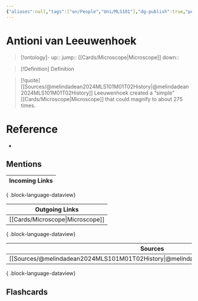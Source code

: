 ```yaml
---
{"aliases":null,"tags":["on/People","Uni/MLS101"],"dg-publish":true,"permalink":"/cards/antioni-van-leeuwenhoek/","dgPassFrontmatter":true}
---
```


# Antioni van Leeuwenhoek

> [!ontology]-
> up:: 
> jump:: [[Cards/Microscope\|Microscope]]
> down:: 

> [!Definition] Definition
> 

> [!quote] [[Sources/@melindadean2024MLS101M01T02History\|@melindadean2024MLS101M01T02History]]
> Leeuwenhoek created a “simple” [[Cards/Microscope\|Microscope]] that could magnify to about 275 times.

# Reference
- 

## Mentions
| Incoming Links |
| -------------- |

{ .block-language-dataview}

| Outgoing Links                      |
| ----------------------------------- |
| [[Cards/Microscope\|Microscope]] |

{ .block-language-dataview}

| Sources                                                                                 |
| --------------------------------------------------------------------------------------- |
| [[Sources/@melindadean2024MLS101M01T02History\|@melindadean2024MLS101M01T02History]] |

{ .block-language-dataview}

## Flashcards 
